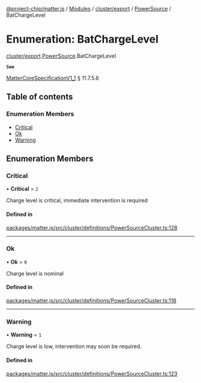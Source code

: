 [@project-chip/matter.js](../README.md) / [Modules](../modules.md) / [cluster/export](../modules/cluster_export.md) / [PowerSource](../modules/cluster_export.PowerSource.md) / BatChargeLevel

# Enumeration: BatChargeLevel

[cluster/export](../modules/cluster_export.md).[PowerSource](../modules/cluster_export.PowerSource.md).BatChargeLevel

**`See`**

[MatterCoreSpecificationV1_1](../interfaces/spec_export.MatterCoreSpecificationV1_1.md) § 11.7.5.6

## Table of contents

### Enumeration Members

- [Critical](cluster_export.PowerSource.BatChargeLevel.md#critical)
- [Ok](cluster_export.PowerSource.BatChargeLevel.md#ok)
- [Warning](cluster_export.PowerSource.BatChargeLevel.md#warning)

## Enumeration Members

### Critical

• **Critical** = ``2``

Charge level is critical, immediate intervention is required

#### Defined in

[packages/matter.js/src/cluster/definitions/PowerSourceCluster.ts:128](https://github.com/project-chip/matter.js/blob/e87b236f/packages/matter.js/src/cluster/definitions/PowerSourceCluster.ts#L128)

___

### Ok

• **Ok** = ``0``

Charge level is nominal

#### Defined in

[packages/matter.js/src/cluster/definitions/PowerSourceCluster.ts:118](https://github.com/project-chip/matter.js/blob/e87b236f/packages/matter.js/src/cluster/definitions/PowerSourceCluster.ts#L118)

___

### Warning

• **Warning** = ``1``

Charge level is low, intervention may soon be required.

#### Defined in

[packages/matter.js/src/cluster/definitions/PowerSourceCluster.ts:123](https://github.com/project-chip/matter.js/blob/e87b236f/packages/matter.js/src/cluster/definitions/PowerSourceCluster.ts#L123)

